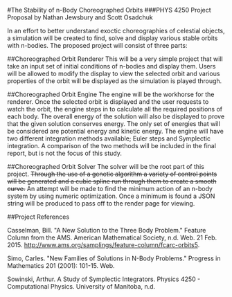 #The Stability of n-Body Choreographed Orbits
###PHYS 4250 Project Proposal by Nathan Jewsbury and Scott Osadchuk

In an effort to better understand exoctic choreographies of celestial objects, a simulation will be created to find, solve and display various stable orbits with n-bodies.  The proposed project will consist of three parts:


##Choreographed Orbit Renderer 
This will be a very simple project that will take an input set of initial conditions of n-bodies and display them.  Users will be allowed to modify the display to view the selected orbit and various properties of the orbit will be displayed as the simulation is played through.


##Choreographed Orbit Engine
The engine will be the workhorse for the renderer. Once the selected orbit is displayed and the user requests to watch the orbit, the engine steps in to calculate all the required positions of each body. The overall energy of the solution will also be displayed to prove that the given solution conserves energy.  The only set of energies that will be considered are potential energy and kinetic energy.  The engine will have two different integration methods available; Euler steps and Symplectic integration. A comparison of the two methods will be included in the final report, but is not the focus of this study.


##Choreographed Orbit Solver
The solver will be the root part of this project. ~~Through the use of a genetic algorithm a variety of control points will be generated and a cubic spline run through them to create a smooth curve.~~  An attempt will be made to find the minimum action of an n-body system by using numeric optimization. Once a minimum is found a JSON string will be produced to pass off to the render page for viewing.

##Project References

Casselman, Bill. "A New Solution to the Three Body Problem." Feature Column from the AMS. American Mathematical Society, n.d. Web. 21 Feb. 2015. <http://www.ams.org/samplings/feature-column/fcarc-orbits5>.

Simo, Carles. "New Families of Solutions in N-Body Problems." Progress in Mathematics 201 (2001): 101-15. Web.

Sowinski, Arthur. A Study of Symplectic Integrators. Physics 4250 - Computational Physics. University of Manitoba, n.d.
